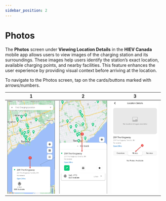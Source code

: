 ```yaml
---
sidebar_position: 2
---
```

# Photos

The **Photos** screen under **Viewing Location Details** in the **HIEV Canada** mobile app allows users to view images of the charging station and its surroundings. These images help users identify the station’s exact location, available charging points, and nearby facilities. This feature enhances the user experience by providing visual context before arriving at the location.

To navigate to the Photos screen, tap on the cards/buttons marked with arrows/numbers.

|           1            |           2            |           3            |
| :--------------------: | :--------------------: | :--------------------: |
| ![Overview](img/1.jpg) | ![Overview](img/2.jpg) | ![Overview](img/4.jpg) |
